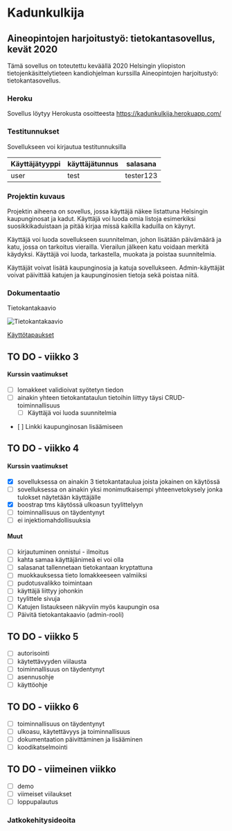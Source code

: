 # Kadunkulkija

## Aineopintojen harjoitustyö: tietokantasovellus, kevät 2020

Tämä sovellus on toteutettu keväällä 2020 Helsingin yliopiston
tietojenkäsittelytieteen kandiohjelman kurssilla Aineopintojen harjoitustyö:
tietokantasovellus.

### Heroku

Sovellus löytyy Herokusta osoitteesta https://kadunkulkija.herokuapp.com/

### Testitunnukset

Sovellukseen voi kirjautua testitunnuksilla

Käyttäjätyyppi | käyttäjätunnus | salasana
-------------- | -------------- | --------
user           | test           | tester123

### Projektin kuvaus

Projektin aiheena on sovellus, jossa käyttäjä näkee listattuna Helsingin
kaupunginosat ja kadut. Käyttäjä voi luoda omia listoja esimerkiksi
suosikkikaduistaan ja pitää kirjaa missä kaikilla kaduilla on käynyt.

Käyttäjä voi luoda sovellukseen suunnitelman, johon lisätään päivämäärä ja katu, jossa on tarkoitus vierailla.
Vierailun jälkeen katu voidaan merkitä käydyksi. Käyttäjä voi luoda, tarkastella, muokata ja 
poistaa suunnitelmia. 

Käyttäjät voivat lisätä kaupunginosia ja katuja sovellukseen. Admin-käyttäjät voivat päivittää katujen ja kaupunginosien tietoja
sekä poistaa niitä.  


### Dokumentaatio

Tietokantakaavio

![Tietokantakaavio](https://raw.githubusercontent.com/noorarytila/kadunkulkija/master/dokumentaatio/kadunkulkija.png)

[Käyttötapaukset](https://github.com/noorarytila/kadunkulkija/blob/master/dokumentaatio/kayttotapaukset.md)


## TO DO - viikko 3

#### Kurssin vaatimukset

- [ ] lomakkeet validioivat syötetyn tiedon
- [ ] ainakin yhteen tietokantataulun tietoihin liittyy täysi CRUD-toiminnallisuus
    - [ ] Käyttäjä voi luoda suunnitelmia
- [ ] Linkki kaupunginosan lisäämiseen



## TO DO - viikko 4

#### Kurssin vaatimukset

- [x] sovelluksessa on ainakin 3 tietokantataulua joista jokainen on käytössä
- [ ] sovelluksessa on ainakin yksi monimutkaisempi yhteenvetokysely jonka tulokset näytetään käyttäjälle
- [x] boostrap tms käytössä ulkoasun tyylittelyyn
- [ ] toiminnallisuus on täydentynyt
- [ ] ei injektiomahdollisuuksia

#### Muut

- [ ] kirjautuminen onnistui - ilmoitus
- [ ] kahta samaa käyttäjänimeä ei voi olla
- [ ] salasanat tallennetaan tietokantaan kryptattuna
- [ ] muokkauksessa tieto lomakkeeseen valmiiksi
- [ ] pudotusvalikko toimintaan
- [ ] käyttäjä liittyy johonkin
- [ ] tyylittele sivuja
- [ ] Katujen listaukseen näkyviin myös kaupungin osa
- [ ] Päivitä tietokantakaavio (admin-rooli)

## TO DO - viikko 5

- [ ] autorisointi
- [ ] käytettävyyden viilausta
- [ ] toiminnallisuus on täydentynyt
- [ ] asennusohje
- [ ] käyttöohje

## TO DO - viikko 6

- [ ] toiminnallisuus on täydentynyt
- [ ] ulkoasu, käytettävyys ja toiminnallisuus
- [ ] dokumentaation päivittäminen ja lisääminen
- [ ] koodikatselmointi

## TO DO - viimeinen viikko

- [ ] demo
- [ ] viimeiset viilaukset
- [ ] loppupalautus

### Jatkokehitysideoita
